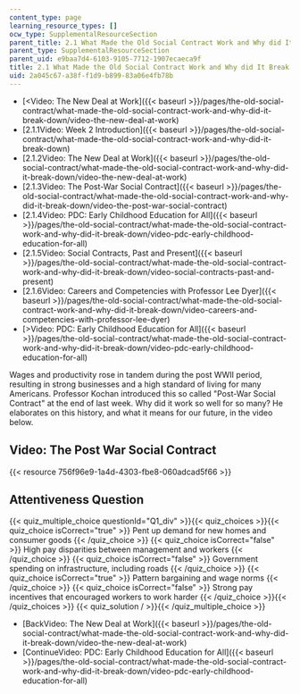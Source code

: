```yaml
---
content_type: page
learning_resource_types: []
ocw_type: SupplementalResourceSection
parent_title: 2.1 What Made the Old Social Contract Work and Why did It Break Down?
parent_type: SupplementalResourceSection
parent_uid: e9baa7d4-6103-9105-7712-1907ecaeca9f
title: 2.1 What Made the Old Social Contract Work and Why did It Break Down?
uid: 2a045c67-a38f-f1d9-b899-83a06e4fb78b
---
```


*   [\<Video: The New Deal at Work]({{< baseurl >}}/pages/the-old-social-contract/what-made-the-old-social-contract-work-and-why-did-it-break-down/video-the-new-deal-at-work)
*   [2.1.1Video: Week 2 Introduction]({{< baseurl >}}/pages/the-old-social-contract/what-made-the-old-social-contract-work-and-why-did-it-break-down)
*   [2.1.2Video: The New Deal at Work]({{< baseurl >}}/pages/the-old-social-contract/what-made-the-old-social-contract-work-and-why-did-it-break-down/video-the-new-deal-at-work)
*   [2.1.3Video: The Post-War Social Contract]({{< baseurl >}}/pages/the-old-social-contract/what-made-the-old-social-contract-work-and-why-did-it-break-down/video-the-post-war-social-contract)
*   [2.1.4Video: PDC: Early Childhood Education for All]({{< baseurl >}}/pages/the-old-social-contract/what-made-the-old-social-contract-work-and-why-did-it-break-down/video-pdc-early-childhood-education-for-all)
*   [2.1.5Video: Social Contracts, Past and Present]({{< baseurl >}}/pages/the-old-social-contract/what-made-the-old-social-contract-work-and-why-did-it-break-down/video-social-contracts-past-and-present)
*   [2.1.6Video: Careers and Competencies with Professor Lee Dyer]({{< baseurl >}}/pages/the-old-social-contract/what-made-the-old-social-contract-work-and-why-did-it-break-down/video-careers-and-competencies-with-professor-lee-dyer)
*   [\>Video: PDC: Early Childhood Education for All]({{< baseurl >}}/pages/the-old-social-contract/what-made-the-old-social-contract-work-and-why-did-it-break-down/video-pdc-early-childhood-education-for-all)

Wages and productivity rose in tandem during the post WWII period, resulting in strong businesses and a high standard of living for many Americans. Professor Kochan introduced this so called "Post-War Social Contract" at the end of last week. Why did it work so well for so many? He elaborates on this history, and what it means for our future, in the video below. 

Video: The Post War Social Contract
-----------------------------------

{{< resource 756f96e9-1a4d-4303-fbe8-060adcad5f66 >}}

Attentiveness Question
----------------------

{{< quiz_multiple_choice questionId="Q1_div" >}}{{< quiz_choices >}}{{< quiz_choice isCorrect="true" >}}&nbsp;Pent up demand for new homes and consumer goods&nbsp;{{< /quiz_choice >}}
{{< quiz_choice isCorrect="false" >}}&nbsp;High pay disparities between management and workers&nbsp;{{< /quiz_choice >}}
{{< quiz_choice isCorrect="false" >}}&nbsp;Government spending on infrastructure, including roads&nbsp;{{< /quiz_choice >}}
{{< quiz_choice isCorrect="true" >}}&nbsp;Pattern bargaining and wage norms&nbsp;{{< /quiz_choice >}}
{{< quiz_choice isCorrect="false" >}}&nbsp;Strong pay incentives that encouraged workers to work harder&nbsp;{{< /quiz_choice >}}{{< /quiz_choices >}}
{{< quiz_solution / >}}{{< /quiz_multiple_choice >}}

*   [BackVideo: The New Deal at Work]({{< baseurl >}}/pages/the-old-social-contract/what-made-the-old-social-contract-work-and-why-did-it-break-down/video-the-new-deal-at-work)
*   [ContinueVideo: PDC: Early Childhood Education for All]({{< baseurl >}}/pages/the-old-social-contract/what-made-the-old-social-contract-work-and-why-did-it-break-down/video-pdc-early-childhood-education-for-all)